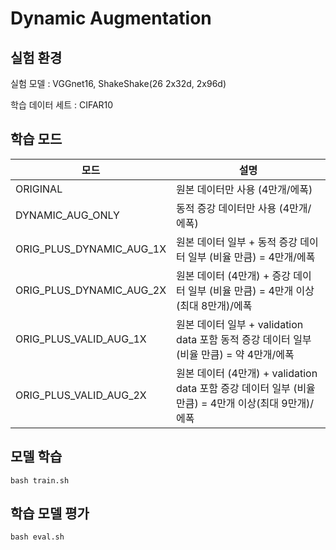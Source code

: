 # Dynamic Augmentation

## 실험 환경 

실험 모델 : VGGnet16, ShakeShake(26 2x32d, 2x96d)

학습 데이터 세트 : CIFAR10

## 학습 모드

|모드|설명|
|------|---|
|ORIGINAL| 원본 데이터만 사용 (4만개/에폭)  |
|DYNAMIC_AUG_ONLY| 동적 증강 데이터만 사용 (4만개/에폭) |
|ORIG_PLUS_DYNAMIC_AUG_1X| 원본 데이터 일부 + 동적 증강 데이터 일부 (비율 만큼) = 4만개/에폭 |
|ORIG_PLUS_DYNAMIC_AUG_2X| 원본 데이터 (4만개) + 증강 데이터 일부 (비율 만큼) = 4만개 이상(최대 8만개)/에폭|
|ORIG_PLUS_VALID_AUG_1X| 원본 데이터 일부 + validation data 포함 동적 증강 데이터 일부 (비율 만큼) = 약 4만개/에폭 |
|ORIG_PLUS_VALID_AUG_2X| 원본 데이터 (4만개) + validation data 포함 증강 데이터 일부 (비율 만큼) = 4만개 이상(최대 9만개)/에폭|

## 모델 학습

    bash train.sh

## 학습 모델 평가

    bash eval.sh

